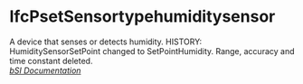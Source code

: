 IfcPsetSensortypehumiditysensor
===============================
A device that senses or detects humidity. HISTORY: HumiditySensorSetPoint
changed to SetPointHumidity. Range, accuracy and time constant deleted.  
[ _bSI
Documentation_](https://standards.buildingsmart.org/IFC/DEV/IFC4_2/FINAL/HTML/schema/ifcbuildingcontrolsdomain/pset/pset_sensortypehumiditysensor.htm)


